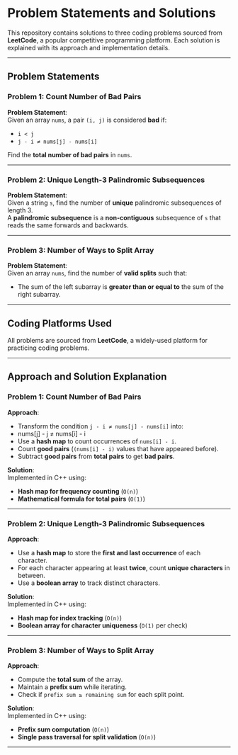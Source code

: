 # Problem Statements and Solutions

This repository contains solutions to three coding problems sourced from **LeetCode**, a popular competitive programming platform. Each solution is explained with its approach and implementation details.

---

## Problem Statements

### Problem 1: Count Number of Bad Pairs
**Problem Statement**:  
Given an array `nums`, a pair `(i, j)` is considered **bad** if:
- `i < j`
- `j - i ≠ nums[j] - nums[i]`

Find the **total number of bad pairs** in `nums`.

---

### Problem 2: Unique Length-3 Palindromic Subsequences
**Problem Statement**:  
Given a string `s`, find the number of **unique** palindromic subsequences of length 3.  
A **palindromic subsequence** is a **non-contiguous** subsequence of `s` that reads the same forwards and backwards.

---

### Problem 3: Number of Ways to Split Array
**Problem Statement**:  
Given an array `nums`, find the number of **valid splits** such that:
- The sum of the left subarray is **greater than or equal to** the sum of the right subarray.

---

## Coding Platforms Used
All problems are sourced from **LeetCode**, a widely-used platform for practicing coding problems.

---

## Approach and Solution Explanation

### Problem 1: Count Number of Bad Pairs
**Approach**:
- Transform the condition `j - i ≠ nums[j] - nums[i]` into:
- nums[j] - j ≠ nums[i] - i
- Use a **hash map** to count occurrences of `nums[i] - i`.
- Count **good pairs** (`(nums[i] - i)` values that have appeared before).
- Subtract **good pairs** from **total pairs** to get **bad pairs**.

**Solution**:  
Implemented in C++ using:
- **Hash map for frequency counting** (`O(n)`)
- **Mathematical formula for total pairs** (`O(1)`)

---

### Problem 2: Unique Length-3 Palindromic Subsequences
**Approach**:
- Use a **hash map** to store the **first and last occurrence** of each character.
- For each character appearing at least **twice**, count **unique characters** in between.
- Use a **boolean array** to track distinct characters.

**Solution**:  
Implemented in C++ using:
- **Hash map for index tracking** (`O(n)`)
- **Boolean array for character uniqueness** (`O(1)` per check)

---

### Problem 3: Number of Ways to Split Array
**Approach**:
- Compute the **total sum** of the array.
- Maintain a **prefix sum** while iterating.
- Check if `prefix sum ≥ remaining sum` for each split point.

**Solution**:  
Implemented in C++ using:
- **Prefix sum computation** (`O(n)`)
- **Single pass traversal for split validation** (`O(n)`)

---
